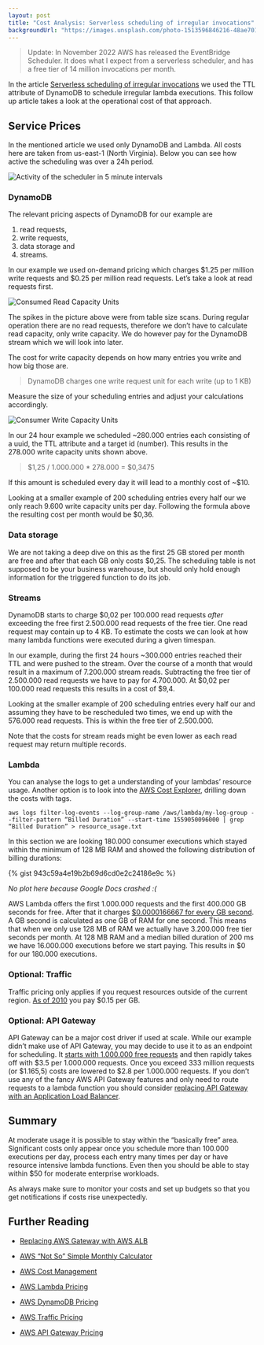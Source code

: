 ```yaml
---
layout: post
title: "Cost Analysis: Serverless scheduling of irregular invocations"
backgroundUrl: "https://images.unsplash.com/photo-1513596846216-48ae70153834?ixlib=rb-1.2.1&auto=format&q=80&fit=crop"
---
```


> Update: In November 2022 AWS has released the EventBridge Scheduler. It does what I expect from a serverless scheduler, and has a free tier of 14 million invocations per month.

In the article [Serverless scheduling of irregular invocations](https://bahr.dev/2019/05/29/scheduling-ddb/) we used the TTL attribute of DynamoDB to schedule irregular lambda executions. This follow up article takes a look at the operational cost of that approach.

## Service Prices

In the mentioned article we used only DynamoDB and Lambda. All costs here are taken from us-east-1 (North Virginia). Below you can see how active the scheduling was over a 24h period.

![Activity of the scheduler in 5 minute intervals](https://bahr.dev/pictures/ddb-scheduling-cost-graph-1.png)

### DynamoDB

The relevant pricing aspects of DynamoDB for our example are
1. read requests,
2. write requests,
3. data storage and
4. streams.

In our example we used on-demand pricing which charges $1.25 per million write requests and $0.25 per million read requests. Let’s take a look at read requests first.

![Consumed Read Capacity Units](https://bahr.dev/pictures/ddb-scheduling-cost-graph-2.png)

The spikes in the picture above were from table size scans. During regular operation there are no read requests, therefore we don’t have to calculate read capacity, only write capacity. We do however pay for the DynamoDB stream which we will look into later.

The cost for write capacity depends on how many entries you write and how big those are.
> DynamoDB charges one write request unit for each write (up to 1 KB)

Measure the size of your scheduling entries and adjust your calculations accordingly.

![Consumer Write Capacity Units](https://bahr.dev/pictures/ddb-scheduling-cost-graph-3.png)

In our 24 hour example we scheduled ~280.000 entries each consisting of a uuid, the TTL attribute and a target id (number). This results in the 278.000 write capacity units shown above.
> $1,25 / 1.000.000 * 278.000 = $0,3475

If this amount is scheduled every day it will lead to a monthly cost of ~$10.

Looking at a smaller example of 200 scheduling entries every half our we only reach 9.600 write capacity units per day. Following the formula above the resulting cost per month would be $0,36.

### Data storage

We are not taking a deep dive on this as the first 25 GB stored per month are free and after that each GB only costs $0,25. The scheduling table is not supposed to be your business warehouse, but should only hold enough information for the triggered function to do its job.

### Streams

DynamoDB starts to charge $0,02 per 100.000 read requests *after* exceeding the free first 2.500.000 read requests of the free tier. One read request may contain up to 4 KB. To estimate the costs we can look at how many lambda functions were executed during a given timespan.

In our example, during the first 24 hours ~300.000 entries reached their TTL and were pushed to the stream. Over the course of a month that would result in a maximum of 7.200.000 stream reads. Subtracting the free tier of 2.500.000 read requests we have to pay for 4.700.000. At $0,02 per 100.000 read requests this results in a cost of $9,4.

Looking at the smaller example of 200 scheduling entries every half our and assuming they have to be rescheduled two times, we end up with the 576.000 read requests. This is within the free tier of 2.500.000.

Note that the costs for stream reads might be even lower as each read request may return multiple records.

### Lambda

You can analyse the logs to get a understanding of your lambdas’ resource usage. Another option is to look into the [AWS Cost Explorer](https://aws.amazon.com/aws-cost-management/aws-cost-explorer/), drilling down the costs with tags.

`aws logs filter-log-events --log-group-name /aws/lambda/my-log-group --filter-pattern “Billed Duration” --start-time 1559050096000 | grep “Billed Duration” > resource_usage.txt`

In this section we are looking 180.000 consumer executions which stayed within the minimum of 128 MB RAM and showed the following distribution of billing durations:

{% gist 943c59a4e19b2b69d6cd0e2c24186e9c %}

*No plot here because Google Docs crashed :(*

AWS Lambda offers the first 1.000.000 requests and the first 400.000 GB seconds for free. After that it charges [$0.0000166667 for every GB second](https://aws.amazon.com/lambda/pricing/). A GB second is calculated as one GB of RAM for one second. This means that when we only use 128 MB of RAM we actually have 3.200.000 free tier seconds per month. At 128 MB RAM and a median billed duration of 200 ms we have 16.000.000 executions before we start paying. This results in $0 for our 180.000 executions.

### Optional: Traffic

Traffic pricing only applies if you request resources outside of the current region. [As of 2010](https://aws.amazon.com/blogs/aws/aws-data-transfer-prices-reduced/) you pay $0.15 per GB.

### Optional: API Gateway

API Gateway can be a major cost driver if used at scale. While our example didn’t make use of API Gateway, you may decide to use it to as an endpoint for scheduling. It [starts with 1.000.000 free requests](https://aws.amazon.com/api-gateway/pricing/) and then rapidly takes off with $3.5 per 1.000.000 requests. Once you exceed 333 million requests (or $1.165,5) costs are lowered to $2.8 per 1.000.000 requests. If you don’t use any of the fancy AWS API Gateway features and only need to route requests to a lambda function you should consider [replacing API Gateway with an Application Load Balancer](https://serverless-training.com/articles/save-money-by-replacing-api-gateway-with-application-load-balancer/).

## Summary

At moderate usage it is possible to stay within the “basically free” area. Significant costs only appear once you schedule more than 100.000 executions per day, process each entry many times per day or have resource intensive lambda functions. Even then you should be able to stay within $50 for moderate enterprise workloads.

As always make sure to monitor your costs and set up budgets so that you get notifications if costs rise unexpectedly.

## Further Reading

* [Replacing AWS Gateway with AWS ALB](https://serverless-training.com/articles/save-money-by-replacing-api-gateway-with-application-load-balancer/)

* [AWS “Not So” Simple Monthly Calculator](https://calculator.s3.amazonaws.com/index.html)

* [AWS Cost Management](https://aws.amazon.com/aws-cost-management/)

* [AWS Lambda Pricing](https://aws.amazon.com/lambda/pricing/)

* [AWS DynamoDB Pricing](https://aws.amazon.com/dynamodb/pricing/)

* [AWS Traffic Pricing](https://aws.amazon.com/blogs/aws/aws-data-transfer-prices-reduced/)

* [AWS API Gateway Pricing](https://aws.amazon.com/api-gateway/pricing/)
